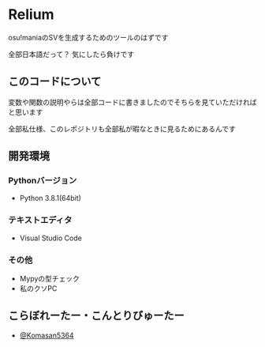 # Relium

osu!maniaのSVを生成するためのツールのはずです

全部日本語だって？ 気にしたら負けです

## このコードについて

変数や関数の説明やらは全部コードに書きましたのでそちらを見ていただければと思います

全部私仕様、このレポジトリも全部私が暇なときに見るためにあるんです

## 開発環境

### Pythonバージョン

* Python 3.8.1(64bit)

### テキストエディタ

* Visual Studio Code

### その他

* Mypyの型チェック
* 私のクソPC

## こらぼれーたー・こんとりびゅーたー

* [@Komasan5364](https://github.com/Komasan5364)
